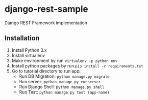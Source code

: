 # django-rest-sample
Django REST Framework implementation

## Installation
1. Install Python 3.x
2. Install virtualenv
3. Make environment by run `virtualenv -p python env`
4. Install python packages by run `pip install -r requirements.txt`
5. Go to tutorial directory to run app:
	- Run DB Migration: `python manage.py migrate`
	- Run server: `python manage.py runserver`
	- Run Django Shell: `python manage.py shell`
	- Run Test: `python manage.py test {app-name}`
